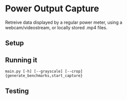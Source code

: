 # Power Output Capture

Retreive data displayed by a regular power meter, using a webcam/videostream, or locally stored .mp4 files.

## Setup

## Running it 
`main.py [-h] [--grayscale] [--crop] {generate_benchmarks,start_capture}`

## Testing
